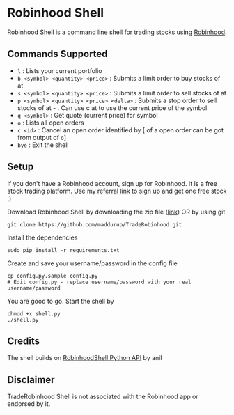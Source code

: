 # Robinhood Shell

Robinhood Shell is a command line shell for trading stocks using [Robinhood](https://robinhood.com/).

Commands Supported
------------------ 

* `l` : Lists your current portfolio
* `b <symbol> <quantity> <price>` : Submits a limit order to buy <quantity> stocks of <symbol> at <price>
* `s <symbol> <quantity> <price>` : Submits a limit order to sell <quantity> stocks of <symbol> at <price>
* `p <symbol> <quantity> <price> <delta>` : Submits a stop order to sell <quantity> stocks of <symbol> at <price> - <delta>. Can use c at <price> to use the current price of the symbol
* `q <symbol>` : Get quote (current price) for symbol
* `o` : Lists all open orders
* `c <id>` : Cancel an open order identified by <id> [<id> of a open order can be got from output of `o`]
* `bye` : Exit the shell  

Setup
-----

If you don't have a Robinhood account, sign up for Robinhood. It is a free stock trading platform. Use my [referral link](https://share.robinhood.com/anils31/) to sign up and get one free stock :) 

Download Robinhood Shell by downloading the zip file ([link](https://github.com/maddurup/TradeRobinhood/archive/master.zip)) OR by using git 
```
git clone https://github.com/maddurup/TradeRobinhood.git
```

Install the dependencies
```
sudo pip install -r requirements.txt
```

Create and save your username/password in the config file
```
cp config.py.sample config.py
# Edit config.py - replace username/password with your real username/password
```

You are good to go. Start the shell by
```
chmod +x shell.py
./shell.py
```

Credits
-------
The shell builds on [RobinhoodShell Python API](https://github.com/anilshanbhag/RobinhoodShell.git) by anil

Disclaimer
---------
TradeRobinhood Shell is not associated with the Robinhood app or endorsed by it. 
